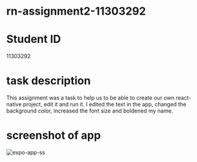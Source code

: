 # rn-assignment2-11303292

# Student ID 
11303292

# task description
This assignment was a task to help us to be able to create our own react-native project, edit it and run it.
I edited the text in the app, changed the background color, increased the font size and boldened my name. 

# screenshot of app
![expo-app-ss](https://github.com/nanagyanfosu/rn-assignment2-11303292/assets/125629455/69ea2871-83b5-48af-87b9-bcd29be0eb96)
